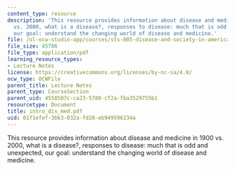 ```yaml
---
content_type: resource
description: 'This resource provides information about disease and medicine in 1900
  vs. 2000, what is a disease?, responses to disease: much that is odd and unexpected,
  our goal: understand the changing world of disease and medicine.'
file: /ol-ocw-studio-app/courses/sts-005-disease-and-society-in-america-fall-2005/01f1efef3bb3032afd20eb949596234a_intro_dis_med.pdf
file_size: 45786
file_type: application/pdf
learning_resource_types:
- Lecture Notes
license: https://creativecommons.org/licenses/by-nc-sa/4.0/
ocw_type: OCWFile
parent_title: Lecture Notes
parent_type: CourseSection
parent_uid: 4558507c-ca23-5780-cf2a-fba3529755b1
resourcetype: Document
title: intro_dis_med.pdf
uid: 01f1efef-3bb3-032a-fd20-eb949596234a
---
```

This resource provides information about disease and medicine in 1900 vs. 2000, what is a disease?, responses to disease: much that is odd and unexpected, our goal: understand the changing world of disease and medicine.